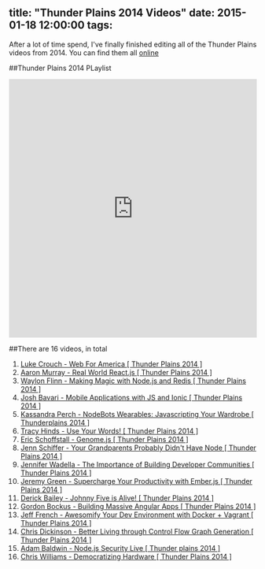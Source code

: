 title: "Thunder Plains 2014 Videos"
date: 2015-01-18 12:00:00
tags:
---

After a lot of time spend, I've finally finished editing all of the Thunder Plains videos from 2014. You can find them all [online](https://www.youtube.com/watch?v=oAgO9sJ7r54&list=PLdW0ayjzW_LCC4wYjQkivRl8QK4EvZ3i_)


##Thunder Plains 2014 PLaylist

<iframe width="100%"  height="525" src="https://www.youtube.com/embed/videoseries?list=PLdW0ayjzW_LCC4wYjQkivRl8QK4EvZ3i_" frameborder="0" allowfullscreen></iframe>

<!-- more -->

##There are 16 videos, in total

1. [Luke Crouch - Web For America [ Thunder Plains 2014 ]](https://www.youtube.com/watch?v=oAgO9sJ7r54&list=PLdW0ayjzW_LCC4wYjQkivRl8QK4EvZ3i_&index=1)
2. [Aaron Murray - Real World React.js [ Thunder Plains 2014 ]](https://www.youtube.com/watch?v=A8G6OBFTYk4&list=PLdW0ayjzW_LCC4wYjQkivRl8QK4EvZ3i_&index=2)
3. [Waylon Flinn - Making Magic with Node.js and Redis [ Thunder Plains 2014 ]](https://www.youtube.com/watch?v=Zu2kanX5l9U&list=PLdW0ayjzW_LCC4wYjQkivRl8QK4EvZ3i_&index=3)
4. [Josh Bavari - Mobile Applications with JS and Ionic [ Thunder Plains 2014 ]](https://www.youtube.com/watch?v=T97mEDEVUMk&list=PLdW0ayjzW_LCC4wYjQkivRl8QK4EvZ3i_&index=4)
5. [Kassandra Perch - NodeBots Wearables: Javascripting Your Wardrobe [ Thunderplains 2014 ]](https://www.youtube.com/watch?v=2h7-nHFV90Y&list=PLdW0ayjzW_LCC4wYjQkivRl8QK4EvZ3i_&index=5)
6. [Tracy Hinds - Use Your Words! [ Thunder Plains 2014 ]](https://www.youtube.com/watch?v=iCgi4DIwVts&list=PLdW0ayjzW_LCC4wYjQkivRl8QK4EvZ3i_&index=6)
7. [Eric Schoffstall - Genome.js [ Thunder Plains 2014 ]](https://www.youtube.com/watch?v=rfCeOKpMYns&list=PLdW0ayjzW_LCC4wYjQkivRl8QK4EvZ3i_&index=7)
8. [Jenn Schiffer - Your Grandparents Probably Didn't Have Node [ Thunder Plains 2014 ]](https://www.youtube.com/watch?v=nWH-hEmDJjA&list=PLdW0ayjzW_LCC4wYjQkivRl8QK4EvZ3i_&index=8)
9. [Jennifer Wadella - The Importance of Building Developer Communities [ Thunder Plains 2014 ]](https://www.youtube.com/watch?v=-Mg2xj8U6J8&list=PLdW0ayjzW_LCC4wYjQkivRl8QK4EvZ3i_&index=9)
10. [Jeremy Green - Supercharge Your Productivity with Ember.js [ Thunder Plains 2014 ]](https://www.youtube.com/watch?v=wONjcD9ObpA&list=PLdW0ayjzW_LCC4wYjQkivRl8QK4EvZ3i_&index=10)
11. [Derick Bailey - Johnny Five is Alive! [ Thunder Plains 2014 ]](https://www.youtube.com/watch?v=SZJYlAq3v4E&index=11&list=PLdW0ayjzW_LCC4wYjQkivRl8QK4EvZ3i_)
12. [Gordon Bockus - Building Massive Angular Apps [ Thunder Plains 2014 ]](https://www.youtube.com/watch?v=wAQsVv9Yedo&index=12&list=PLdW0ayjzW_LCC4wYjQkivRl8QK4EvZ3i_)
13. [Jeff French - Awesomify Your Dev Environment with Docker + Vagrant [ Thunder Plains 2014 ]](https://www.youtube.com/watch?v=S3O8QcovtSs&index=13&list=PLdW0ayjzW_LCC4wYjQkivRl8QK4EvZ3i_)
14. [Chris Dickinson - Better Living through Control Flow Graph Generation [ Thunder Plains 2014 ]](https://www.youtube.com/watch?v=FTOojTR1KBw&index=14&list=PLdW0ayjzW_LCC4wYjQkivRl8QK4EvZ3i_)
15. [Adam Baldwin - Node.js Security Live [ Thunder plains 2014 ]](https://www.youtube.com/watch?v=4vccPZcq08w&index=15&list=PLdW0ayjzW_LCC4wYjQkivRl8QK4EvZ3i_)
16. [Chris Williams - Democratizing Hardware [ Thunder Plains 2014 ]](https://www.youtube.com/watch?v=ZwEXoFNrHwA&index=16&list=PLdW0ayjzW_LCC4wYjQkivRl8QK4EvZ3i_)


